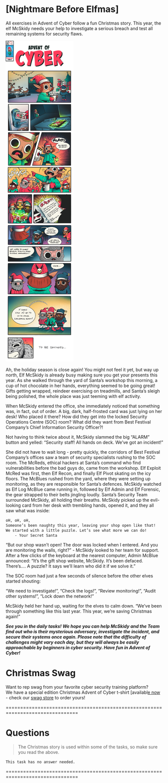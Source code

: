 # [Nightmare Before Elfmas]

All exercises in Advent of Cyber follow a fun Christmas story. This year, the elf McSkidy needs your help to investigate a serious breach and test all remaining systems for security flaws.

![](./pic1.jpeg)

Ah, the holiday season is close again! You might not feel it yet, but way up north, Elf McSkidy is already busy making sure you get your presents this year. As she walked through the yard of Santa’s workshop this morning, a cup of hot chocolate in her hands, everything seemed to be going great! Gifts getting wrapped, reindeer exercising on treadmills, and Santa’s sleigh being polished, the whole place was just teeming with elf activity.

When McSkidy entered the office, she immediately noticed that something was, in fact, out of order. A big, dark, half-frosted card was just lying on her desk! Who placed it there? How did they get into the locked Security Operations Centre (SOC) room? What did they want from Best Festival Company’s Chief Information Security Officer?!

Not having to think twice about it, McSkidy slammed the big “ALARM” button and yelled: “Security staff! All hands on deck. We’ve got an incident!”

She did not have to wait long - pretty quickly, the corridors of Best Festival Company’s offices saw a team of security specialists rushing to the SOC room. The McReds, ethical hackers at Santa’s command who find vulnerabilities before the bad guys do, came from the workshop. Elf Exploit McRed was first, then Elf Recon, and finally Elf Pivot skating on the icy floors. The McBlues rushed from the yard, where they were setting up monitoring, as they are responsible for Santa’s defences. McSkidy watched as Elf Log McBlue came running in, followed by Elf Admin and Elf Forensic, the gear strapped to their belts jingling loudly. Santa’s Security Team surrounded McSkidy, all holding their breaths. McSkidy picked up the evil-looking card from her desk with trembling hands, opened it, and they all saw what was inside:

    oH, oH, oH,
    Someone’s been naughty this year, leaving your shop open like that!
    We started with a little puzzle. Let’s see what more we can do!
        - Your Secret Santa

“But our shop wasn’t open! The door was locked when I entered. And you are monitoring the walls, right?” - McSkidy looked to her team for support. After a few clicks of the keyboard at the nearest computer, Admin McBlue announced: “It’s the gift shop website, McSkidy. It’s been defaced. There’s…. A puzzle? It says we’ll learn who did it if we solve it.”

The SOC room had just a few seconds of silence before the other elves started shouting:

“We need to investigate!”, “Check the logs!”, “Review monitoring!”, “Audit other systems!”, “Lock down the network!”

McSkidy held her hand up, waiting for the elves to calm down. “We’ve been through something like this last year. This year, we’re saving Christmas again!”

***See you in the daily tasks! We hope you can help McSkidy and the Team find out who is their mysterious adversary, investigate the incident, and secure their systems once again. Please note that the difficulty of challenges might vary each day, but they will always be easily approachable by beginners in cyber security. Have fun in Advent of Cyber!***

# Christmas Swag
Want to rep swag from your favorite cyber security training platform?  
We have a special edition Christmas Advent of Cyber t-shirt [availabl[e now](https://store.tryhackme.com/collections/all/products/advent-of-cyber-2022-limited-edition) - check our [swag store](https://store.tryhackme.com/) to order yours!

===============================================================================

# Questions

> The Christmas story is used within some of the tasks, so make sure you read the above.

    This task has no answer needed.

===============================================================================